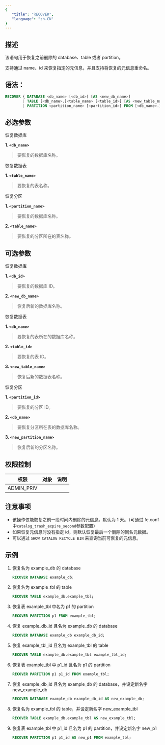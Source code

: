```yaml
---
{
   "title": "RECOVER",
   "language": "zh-CN"
}
---
```


## 描述

该语句用于恢复之前删除的 database、table 或者 partition。

支持通过 name、id 来恢复指定的元信息，并且支持将恢复的元信息重命名。

## 语法：

```sql
RECOVER { DATABASE <db_name> [<db_id>] [AS <new_db_name>] 
        | TABLE [<db_name>.]<table_name> [<table_id>] [AS <new_table_name>] 
        | PARTITION <partition_name> [<partition_id>] FROM [<db_name>.]<table_name> [AS <new_partition_name>] }
```

## 必选参数

恢复数据库

**1. `<db_name>`**
> 要恢复的数据库名称。

恢复数据表

**1. `<table_name>`**
> 要恢复的表名称。

恢复分区

**1. `<partition_name>`**
> 要恢复的数据库名称。

**2. `<table_name>`**
> 要恢复的分区所在的表名称。

## 可选参数

恢复数据库

**1. `<db_id>`**
> 要恢复的数据库 ID。

**2. `<new_db_name>`**
> 恢复后新的数据库名称。

恢复数据表

**1. `<db_name>`**
> 要恢复的表所在的数据库名称。

**2. `<table_id>`**
> 要恢复的表 ID。

**3. `<new_table_name>`**
> 恢复后新的数据表名称。

恢复分区

**1. `<partition_id>`**
> 要恢复的分区 ID。

**2. `<db_name>`**
> 要恢复分区所在表的数据库名称。

**3. `<new_partition_name>`**
> 恢复后新的分区名称。

## 权限控制

| 权限         | 对象 | 说明 |
|------------|----|----|
| ADMIN_PRIV |    |    |

## 注意事项

- 该操作仅能恢复之前一段时间内删除的元信息。默认为 1 天。（可通过 fe.conf 中`catalog_trash_expire_second`参数配置）
- 如果恢复元信息时没有指定 id，则默认恢复最后一个删除的同名元数据。
- 可以通过 `SHOW CATALOG RECYCLE BIN` 来查询当前可恢复的元信息。

## 示例

1. 恢复名为 example_db 的 database

    ```sql
    RECOVER DATABASE example_db;
    ```

2. 恢复名为 example_tbl 的 table

    ```sql
    RECOVER TABLE example_db.example_tbl;
    ```

3. 恢复表 example_tbl 中名为 p1 的 partition

    ```sql
    RECOVER PARTITION p1 FROM example_tbl;
    ```

4. 恢复 example_db_id 且名为 example_db 的 database

    ```sql
    RECOVER DATABASE example_db example_db_id;
    ```

5. 恢复 example_tbl_id 且名为 example_tbl 的 table

    ```sql
    RECOVER TABLE example_db.example_tbl example_tbl_id;
    ```

6. 恢复表 example_tbl 中 p1_id 且名为 p1 的 partition

    ```sql
    RECOVER PARTITION p1 p1_id FROM example_tbl;
    ```

7. 恢复 example_db_id 且名为 example_db 的 database，并设定新名字 new_example_db

    ```sql
    RECOVER DATABASE example_db example_db_id AS new_example_db;
    ```

8. 恢复名为 example_tbl 的 table，并设定新名字 new_example_tbl

    ```sql
    RECOVER TABLE example_db.example_tbl AS new_example_tbl;
    ```

9. 恢复表 example_tbl 中 p1_id 且名为 p1 的 partition，并设定新名字 new_p1

    ```sql
    RECOVER PARTITION p1 p1_id AS new_p1 FROM example_tbl;
    ```